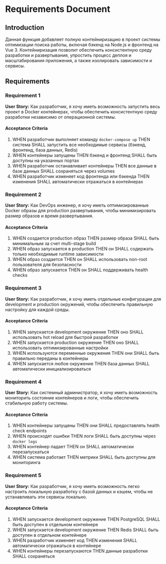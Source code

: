# Requirements Document

## Introduction

Данная функция добавляет полную контейниризацию в проект системы оптимизации поиска работы, включая бэкенд на Node.js и фронтенд на Vue 3. Контейниризация позволит обеспечить консистентную среду разработки и развертывания, упростить процесс деплоя и масштабирования приложения, а также изолировать зависимости и сервисы.

## Requirements

### Requirement 1

**User Story:** Как разработчик, я хочу иметь возможность запустить весь проект в Docker контейнерах, чтобы обеспечить консистентную среду разработки независимо от операционной системы.

#### Acceptance Criteria

1. WHEN разработчик выполняет команду `docker-compose up` THEN система SHALL запустить все необходимые сервисы (бэкенд, фронтенд, база данных, Redis)
2. WHEN контейнеры запущены THEN бэкенд и фронтенд SHALL быть доступны на указанных портах
3. WHEN разработчик останавливает контейнеры THEN все данные в базе данных SHALL сохраняться через volumes
4. WHEN разработчик изменяет код фронтенда или бэкенда THEN изменения SHALL автоматически отражаться в контейнерах

### Requirement 2

**User Story:** Как DevOps инженер, я хочу иметь оптимизированные Docker образы для production развертывания, чтобы минимизировать размер образов и время развертывания.

#### Acceptance Criteria

1. WHEN создается production образ THEN размер образа SHALL быть минимальным за счет multi-stage build
2. WHEN образ запускается в production THEN он SHALL содержать только необходимые runtime зависимости
3. WHEN образ создается THEN он SHALL использовать non-root пользователя для безопасности
4. WHEN образ запускается THEN он SHALL поддерживать health checks

### Requirement 3

**User Story:** Как разработчик, я хочу иметь отдельные конфигурации для development и production окружений, чтобы обеспечить правильную настройку для каждой среды.

#### Acceptance Criteria

1. WHEN запускается development окружение THEN оно SHALL использовать hot reload для быстрой разработки
2. WHEN запускается production окружение THEN оно SHALL использовать оптимизированные настройки
3. WHEN используются переменные окружения THEN они SHALL быть правильно переданы в контейнеры
4. WHEN запускается любое окружение THEN база данных SHALL автоматически инициализироваться

### Requirement 4

**User Story:** Как системный администратор, я хочу иметь возможность мониторить состояние контейнеров и логи, чтобы обеспечить стабильную работу системы.

#### Acceptance Criteria

1. WHEN контейнеры запущены THEN они SHALL предоставлять health check endpoints
2. WHEN происходят ошибки THEN логи SHALL быть доступны через `docker logs`
3. WHEN контейнер падает THEN он SHALL автоматически перезапускаться
4. WHEN система работает THEN метрики SHALL быть доступны для мониторинга

### Requirement 5

**User Story:** Как разработчик, я хочу иметь возможность легко настроить локальную разработку с базой данных и кэшем, чтобы не устанавливать эти сервисы локально.

#### Acceptance Criteria

1. WHEN запускается development окружение THEN PostgreSQL SHALL быть доступен в отдельном контейнере
2. WHEN запускается development окружение THEN Redis SHALL быть доступен в отдельном контейнере
3. WHEN разработчик изменяет код THEN изменения SHALL автоматически отражаться в контейнере
4. WHEN контейнеры перезапускаются THEN данные разработки SHALL сохраняться

